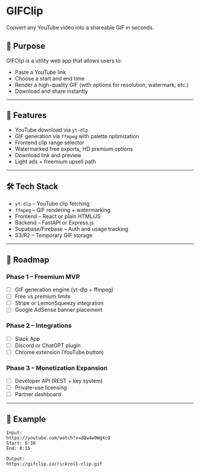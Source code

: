 # GIFClip

Convert any YouTube video into a shareable GIF in seconds.

## 🎯 Purpose

GIFClip is a utility web app that allows users to:
- Paste a YouTube link
- Choose a start and end time
- Render a high-quality GIF (with options for resolution, watermark, etc.)
- Download and share instantly

---

## 🚀 Features

- YouTube download via `yt-dlp`
- GIF generation via `ffmpeg` with palette optimization
- Frontend clip range selector
- Watermarked free exports, HD premium options
- Download link and preview
- Light ads + freemium upsell path

---

## 🛠 Tech Stack

- `yt-dlp` – YouTube clip fetching
- `ffmpeg` – GIF rendering + watermarking
- Frontend – React or plain HTML/JS
- Backend – FastAPI or Express.js
- Supabase/Firebase – Auth and usage tracking
- S3/R2 – Temporary GIF storage

---

## 🧠 Roadmap

### Phase 1 – Freemium MVP
- [ ] GIF generation engine (yt-dlp + ffmpeg)
- [ ] Free vs premium limits
- [ ] Stripe or LemonSqueezy integration
- [ ] Google AdSense banner placement

### Phase 2 – Integrations
- [ ] Slack App
- [ ] Discord or ChatGPT plugin
- [ ] Chrome extension (YouTube button)

### Phase 3 – Monetization Expansion
- [ ] Developer API (REST + key system)
- [ ] Private-use licensing
- [ ] Partner dashboard

---

## 📸 Example

```text
Input:
https://youtube.com/watch?v=dQw4w9WgXcQ
Start: 0:10
End: 0:15

Output:
https://gifclip.io/rickroll-clip.gif

